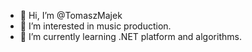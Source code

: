 - 👋 Hi, I’m @TomaszMajek
- 👀 I’m interested in music production.
- 🌱 I’m currently learning .NET platform and algorithms.

<!---
TomaszMajek/TomaszMajek is a ✨ special ✨ repository because its `README.md` (this file) appears on your GitHub profile.
You can click the Preview link to take a look at your changes.
--->
